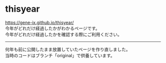 # thisyear
 
https://gene-ix.github.io/thisyear/  
今年がどれだけ経過したかがわかるページです。  
今年がどれだけ経過したかを確認する際にご利用ください。

---

何年も前に公開したまま放置していたページを作り直しました。  
当時のコードはブランチ「original」で供養しています。